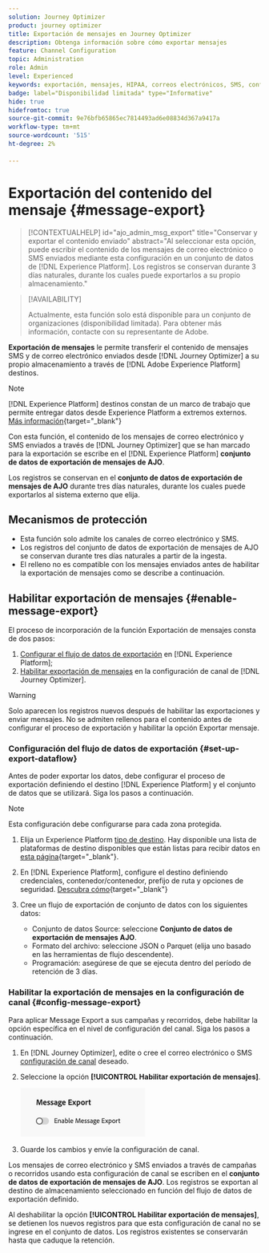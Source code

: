```yaml
---
solution: Journey Optimizer
product: journey optimizer
title: Exportación de mensajes en Journey Optimizer
description: Obtenga información sobre cómo exportar mensajes
feature: Channel Configuration
topic: Administration
role: Admin
level: Experienced
keywords: exportación, mensajes, HIPAA, correos electrónicos, SMS, configuración
badge: label="Disponibilidad limitada" type="Informative"
hide: true
hidefromtoc: true
source-git-commit: 9e76bfb65865ec7814493ad6e08834d367a9417a
workflow-type: tm+mt
source-wordcount: '515'
ht-degree: 2%

---
```


# Exportación del contenido del mensaje {#message-export}

>[!CONTEXTUALHELP]
>id="ajo_admin_msg_export"
>title="Conservar y exportar el contenido enviado"
>abstract="Al seleccionar esta opción, puede escribir el contenido de los mensajes de correo electrónico o SMS enviados mediante esta configuración en un conjunto de datos de [!DNL Experience Platform]. Los registros se conservan durante 3 días naturales, durante los cuales puede exportarlos a su propio almacenamiento."

>[!AVAILABILITY]
>
>Actualmente, esta función solo está disponible para un conjunto de organizaciones (disponibilidad limitada). Para obtener más información, contacte con su representante de Adobe.

**Exportación de mensajes** le permite transferir el contenido de mensajes SMS y de correo electrónico enviados desde [!DNL Journey Optimizer] a su propio almacenamiento a través de [!DNL Adobe Experience Platform] destinos.

>[!NOTE]
>
>[!DNL Experience Platform] destinos constan de un marco de trabajo que permite entregar datos desde Experience Platform a extremos externos. [Más información](https://experienceleague.adobe.com/es/docs/experience-platform/destinations/home){target="_blank"}

Con esta función, el contenido de los mensajes de correo electrónico y SMS enviados a través de [!DNL Journey Optimizer] que se han marcado para la exportación se escribe en el [!DNL Experience Platform] **conjunto de datos de exportación de mensajes de AJO**.

Los registros se conservan en el **conjunto de datos de exportación de mensajes de AJO** durante tres días naturales, durante los cuales puede exportarlos al sistema externo que elija.
<!--
## Terminology

* **[!DNL Experience Platform] destinations** - Framework to deliver data out of Experience Platform into external endpoints. [Learn more](https://experienceleague.adobe.com/es/docs/experience-platform/destinations/home){target="_blank"}
* **AJO Message Export Dataset** - An [!DNL Experience Platform] dataset which stores the message content of email and SMS messages sent via [!DNL Journey Optimizer] which have been marked for export.
* **Retention**: Records in the AJO Message Export Dataset are retained for 3 calendar days from ingestion.-->

## Mecanismos de protección

* Esta función solo admite los canales de correo electrónico y SMS.
* Los registros del conjunto de datos de exportación de mensajes de AJO se conservan durante tres días naturales a partir de la ingesta.
* El relleno no es compatible con los mensajes enviados antes de habilitar la exportación de mensajes como se describe a continuación.

## Habilitar exportación de mensajes {#enable-message-export}

El proceso de incorporación de la función Exportación de mensajes consta de dos pasos:

1. [Configurar el flujo de datos de exportación](#set-up-export-dataflow) en [!DNL Experience Platform];
1. [Habilitar exportación de mensajes](#config-message-export) en la configuración de canal de [!DNL Journey Optimizer].

>[!WARNING]
>
>Solo aparecen los registros nuevos después de habilitar las exportaciones y enviar mensajes. No se admiten rellenos para el contenido antes de configurar el proceso de exportación y habilitar la opción Exportar mensaje.

### Configuración del flujo de datos de exportación {#set-up-export-dataflow}

Antes de poder exportar los datos, debe configurar el proceso de exportación definiendo el destino [!DNL Experience Platform] y el conjunto de datos que se utilizará. Siga los pasos a continuación.

>[!NOTE]
>
>Esta configuración debe configurarse para cada zona protegida.

1. Elija un Experience Platform [tipo de destino](https://experienceleague.adobe.com/es/docs/experience-platform/destinations/destination-types). Hay disponible una lista de plataformas de destino disponibles que están listas para recibir datos en [esta página](https://experienceleague.adobe.com/es/docs/experience-platform/destinations/catalog/overview){target="_blank"}.

1. En [!DNL Experience Platform], configure el destino definiendo credenciales, contenedor/contenedor, prefijo de ruta y opciones de seguridad. [Descubra cómo](https://experienceleague.adobe.com/es/docs/experience-platform/destinations/ui/activate/export-datasets){target="_blank"}

1. Cree un flujo de exportación de conjunto de datos con los siguientes datos:

   * Conjunto de datos Source: seleccione **Conjunto de datos de exportación de mensajes AJO**.
   * Formato del archivo: seleccione JSON o Parquet (elija uno basado en las herramientas de flujo descendente).
   * Programación: asegúrese de que se ejecuta dentro del período de retención de 3 días.

### Habilitar la exportación de mensajes en la configuración de canal {#config-message-export}

Para aplicar Message Export a sus campañas y recorridos, debe habilitar la opción específica en el nivel de configuración del canal. Siga los pasos a continuación.

1. En [!DNL Journey Optimizer], edite o cree el correo electrónico o SMS [configuración de canal](channel-surfaces.md#create-channel-surface) deseado.

1. Seleccione la opción **[!UICONTROL Habilitar exportación de mensajes]**.

   ![](assets/config-message-export.png)

1. Guarde los cambios y envíe la configuración de canal.

Los mensajes de correo electrónico y SMS enviados a través de campañas o recorridos usando esta configuración de canal se escriben en el **conjunto de datos de exportación de mensajes de AJO**. Los registros se exportan al destino de almacenamiento seleccionado en función del flujo de datos de exportación definido.

Al deshabilitar la opción **[!UICONTROL Habilitar exportación de mensajes]**, se detienen los nuevos registros para que esta configuración de canal no se ingrese en el conjunto de datos. Los registros existentes se conservarán hasta que caduque la retención.


